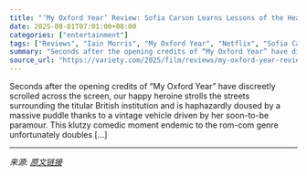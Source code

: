 ```yaml
---
title: "‘My Oxford Year’ Review: Sofia Carson Learns Lessons of the Heart in Netflix’s Disheartening Weepie"
date: 2025-08-01T07:01:00+08:00
categories: ["entertainment"]
tags: ["Reviews", "Iain Morris", "My Oxford Year", "Netflix", "Sofia Carson"]
summary: "Seconds after the opening credits of “My Oxford Year” have discreetly scrolled across the screen, our happy heroine strolls the streets surrounding the titular British institution and is haphazardly d"
source_url: "https://variety.com/2025/film/reviews/my-oxford-year-review-1236476187/"
---
```


Seconds after the opening credits of “My Oxford Year” have discreetly scrolled across the screen, our happy heroine strolls the streets surrounding the titular British institution and is haphazardly doused by a massive puddle thanks to a vintage vehicle driven by her soon-to-be paramour. This klutzy comedic moment endemic to the rom-com genre unfortunately doubles [&#8230;]

---

*来源: [原文链接](https://variety.com/2025/film/reviews/my-oxford-year-review-1236476187/)*
